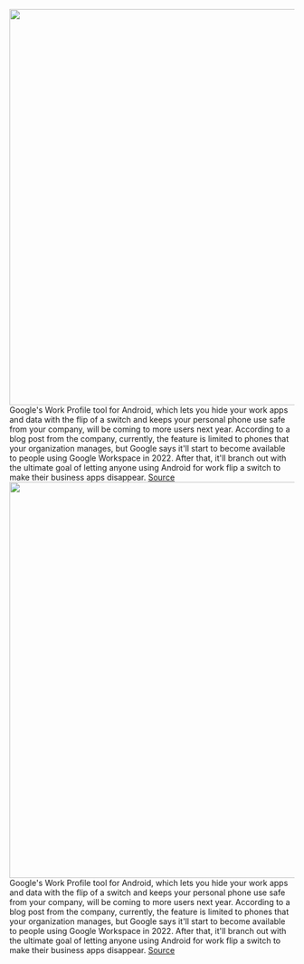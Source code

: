 <img src='https://cdn.vox-cdn.com/thumbor/cyxnpziHpDSbo41s8Q80c-j3chg=/0x0:1470x856/1200x800/filters:focal(596x293:844x541)/cdn.vox-cdn.com/uploads/chorus_image/image/70026356/Screen_Shot_2021_10_20_at_2.25.01_PM.0.png' width='700px' /><br/>
Google's Work Profile tool for Android, which lets you hide your work apps and data with the flip of a switch and keeps your personal phone use safe from your company, will be coming to more users next year. According to a blog post from the company, currently, the feature is limited to phones that your organization manages, but Google says it'll start to become available to people using Google Workspace in 2022. After that, it'll branch out with the ultimate goal of letting anyone using Android for work flip a switch to make their business apps disappear.
<a href='https://www.theverge.com/2021/10/21/22737060/google-work-personal-life-android-12-enterprise-authentication-integration-bounty'> Source <a/><img src='https://cdn.vox-cdn.com/thumbor/cyxnpziHpDSbo41s8Q80c-j3chg=/0x0:1470x856/1200x800/filters:focal(596x293:844x541)/cdn.vox-cdn.com/uploads/chorus_image/image/70026356/Screen_Shot_2021_10_20_at_2.25.01_PM.0.png' width='700px' /><br/>
Google's Work Profile tool for Android, which lets you hide your work apps and data with the flip of a switch and keeps your personal phone use safe from your company, will be coming to more users next year. According to a blog post from the company, currently, the feature is limited to phones that your organization manages, but Google says it'll start to become available to people using Google Workspace in 2022. After that, it'll branch out with the ultimate goal of letting anyone using Android for work flip a switch to make their business apps disappear.
<a href='https://www.theverge.com/2021/10/21/22737060/google-work-personal-life-android-12-enterprise-authentication-integration-bounty'> Source <a/>